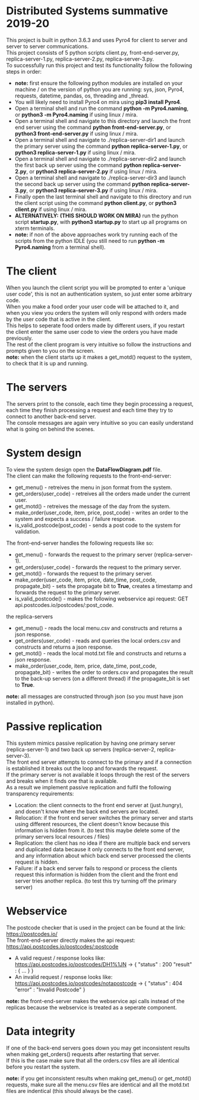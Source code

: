# Distributed Systems summative 2019-20
This project is built in python 3.6.3 and uses Pyro4 for client to server and server to server communications.  
This project consists of 5 python scripts client.py, front-end-server.py, replica-server-1.py, replica-server-2.py, replica-server-3.py.  
To successfully run this project and test its functionality follow the following steps in order:  
- **note:** first ensure the following python modules are installed on your machine / on the version of python you are running: sys, json, Pyro4, requests, datetime, pandas, os, threading and _thread.
- You will likely need to install Pyro4 on mira using **pip3 install Pyro4**.
- Open a terminal shell and run the command **python -m Pyro4.naming**, or **python3 -m Pyro4.naming** if using linux / mira.
- Open a terminal shell and navigate to this directory and launch the front end server using the command **python front-end-server.py**, or **python3 front-end-server.py** if using linux / mira.
- Open a terminal shell and navigate to ./replica-server-dir1 and launch the primary server using the command **python replica-server-1.py**, or **python3 replica-server-1.py** if using linux / mira.
- Open a terminal shell and navigate to ./replica-server-dir2 and launch the first back up server using the command **python replica-server-2.py**, or **python3 replica-server-2.py** if using linux / mira.
- Open a terminal shell and navigate to ./replica-server-dir3 and launch the second back up server using the command **python replica-server-3.py**, or **python3 replica-server-3.py** if using linux / mira.
- Finally open the last terminal shell and navigate to this directory and run the client script using the command **python client.py**, or **python3 client.py** if using linux / mira.
- **ALTERNATIVELY:** **(THIS SHOULD WORK ON MIRA)** run the python script **startup.py**, with **python3 startup.py** to start up all programs on xterm terminals.
- **note:** if non of the above approaches work try running each of the scripts from the python IDLE (you still need to run **python -m Pyro4.naming** from a terminal shell).

# The client
When you launch the client script you will be prompted to enter a 'unique user code', this is not an authentication system, so just enter some arbitrary code.  
When you make a food order your user code will be attached to it, and when you view you orders the system will only respond with orders made by the user code that is active in the client.  
This helps to seperate food orders made by different users, if you restart the client enter the same user code to view the orders you have made previously.  
The rest of the client program is very intuitive so follow the instructions and prompts given to you on the screen.  
**note:** when the client starts up it makes a get_motd() request to the system, to check that it is up and running.  

# The servers
The servers print to the console, each time they begin processing a request, each time they finish processing a request and each time they try to connect to another back-end server.  
The console messages are again very intuitive so you can easily understand what is going on behind the scenes.

# System design
To view the system design open the **DataFlowDiagram.pdf** file.  
The client can make the following requests to the front-end-server:
- get_menu() - retreives the menu in json format from the system.
- get_orders(user_code) - retreives all the orders made under the current user.
- get_motd() - retreives the message of the day from the system.
- make_order(user_code, item, price, post_code) - writes an order to the system and expects a success / failure response.
- is_valid_postcode(post_code) - sends a post code to the system for validation.

The front-end-server handles the following requests like so:
- get_menu() - forwards the request to the primary server (replica-server-1).
- get_orders(user_code) - forwards the request to the primary server.
- get_motd() - forwards the request to the primary server.
- make_order(user_code, item, price, date_time, post_code, propagate_bit) - sets the propagate bit to **True**, creates a timestamp and forwards the request to the primary server.
- is_valid_postcode() - makes the following webservice api request: GET api.postcodes.io/postcodes/:post_code.

the replica-servers
- get_menu() - reads the local menu.csv and constructs and returns a json response.
- get_orders(user_code) - reads and queries the local orders.csv and constructs and returns a json response.
- get_motd() - reads the local motd.txt file and constructs and returns a json response.
- make_order(user_code, item, price, date_time, post_code, propagate_bit) - writes the order to orders.csv and propagates the result to the back-up servers (on a different thread) if the propagate_bit is set to **True**.

**note:** all messages are constructed through json (so you must have json installed in python).  

# Passive replication
This system mimics passive replication by having one primary server (replica-server-1) and two back up servers (replica-server-2, replica-server-3).  
The front end server attempts to connect to the primary and if a connection is established it breaks out the loop and forwards the request.  
If the primary server is not available it loops through the rest of the servers and breaks when it finds one that is available.  
As a result we implement passive replication and fulfil the following transparency requirements: 
- Location: the client connects to the front end server at (just.hungry), and doesn't know where the back end servers are located.
- Relocation: if the front end server switches the primary server and starts using different resources, the client doesn't know because this information is hidden from it. (to test this maybe delete some of the primary servers local resources / files)
- Replication: the client has no idea if there are multiple back end servers and duplicated data because it only connects to the front end server, and any information about which back end server processed the clients request is hidden.
- Failure: if a back end server fails to respond or process the clients request this information is hidden from the client and the front end server tries another replica. (to test this try turning off the primary server)

# Webservice
The postcode checker that is used in the project can be found at the link: https://postcodes.io/  
The front-end-server directly makes the api request: https://api.postcodes.io/postcodes/:postcode  
- A valid request / response looks like: https://api.postcodes.io/postcodes/DH1%1JN -> { "status" : 200 "result" : { ... } }
- An invalid request / response looks like: https://api.postcodes.io/postcodes/notapostcode -> { "status" : 404 "error" : "Invalid Postcode" }

**note:** the front-end-server makes the webservice api calls instead of the replicas because the webservice is treated as a seperate component.

# Data integrity
If one of the back-end servers goes down you may get inconsistent results when making get_orders() requests after restarting that server.  
If this is the case make sure that all the orders.csv files are all identical before you restart the system.

**note:** if you get inconsistent results when making get_menu() or get_motd() requests, make sure all the menu.csv files are identical and all the motd.txt files are indentical (this should always be the case).
